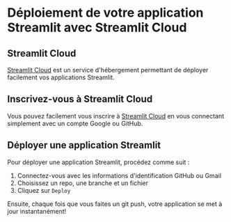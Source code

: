 # Déploiement de votre application Streamlit avec Streamlit Cloud

## Streamlit Cloud

[Streamlit Cloud](https://streamlit.io/cloud) est un service d'hébergement permettant de déployer facilement vos applications Streamlit.

## Inscrivez-vous à Streamlit Cloud

Vous pouvez facilement vous inscrire à [Streamlit Cloud](https://streamlit.io/cloud) en vous connectant simplement avec un compte Google ou GitHub.

## Déployer une application Streamlit

Pour déployer une application Streamlit, procédez comme suit :

1. Connectez-vous avec les informations d'identification GitHub ou Gmail
2. Choisissez un repo, une branche et un fichier
3. Cliquez sur `Deploy`

Ensuite, chaque fois que vous faites un git push, votre application se met à jour instantanément!